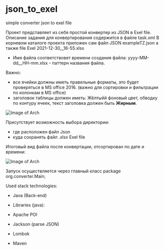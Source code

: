 # json_to_exel
simple converter json to exel file

Проект представляет из себя простой конвертер из JSON в Exel file.
Описание задания для конвертирования содержится в файле task.xml
В корневом каталоге проекта приложен сам файл JSON exampleTZ.json
а также file Exel 2021-12-30__16-55.xlsx

- Имя файла соответствовeт времени создания файла:
 yyyy-MM-dd__HH-mm.xlsx - паттерн названия файла.
  
 Важно: 
 -  все ячейки должны иметь правельные форматы, это будет проверяться в MS office 2016.
  (важно для сортировки и фильтрации по колонкам в MS office)
 - заголовок таблицы должен иметь: Жёлтыйй фоновый цвет, обводку по контуру ячеек,
   текст заголовка должен быть **Жирным**.


![Image of Arch](https://github.com/SlartiBartFast-art/json_to_exel/blob/develop/image/Screenshot_4.jpg)

 Присутствует возможность выбора директории:
  - где расположен файл Json
  - куда сохранять файл .xlsx Exel file

Итоговый вид файла после конвертации, отсортирован по дате и времени:

![Image of Arch](https://github.com/SlartiBartFast-art/json_to_exel/blob/develop/image/Screenshot_5.jpg)

Запуск осуществляется через главный класс package org.converter.Main;

Used stack technologies:

- Java (Back-end)

- Libraries (java):

- Apache POI

- Jackson (parse JSON)
  
- Lombok
  
- Maven
